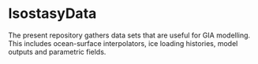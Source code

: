 # IsostasyData

The present repository gathers data sets that are useful for GIA modelling. This includes ocean-surface interpolators, ice loading histories, model outputs and parametric fields.